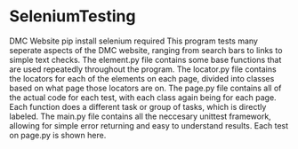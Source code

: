# SeleniumTesting
DMC Website
pip install selenium required
This program tests many seperate aspects of the DMC website, ranging from search bars to links to simple text checks. The element.py file contains some base functions that are 
used repeatedly throughout the program. The locator.py file contains the locators for each of the elements on each page, divided into classes based on what page those locators 
are on. The page.py file contains all of the actual code for each test, with each class again being for each page. Each function does a different task or group of tasks,
which is directly labeled. The main.py file contains all the neccesary unittest framework, allowing for simple error returning and easy to understand results. Each test on 
page.py is shown here.
